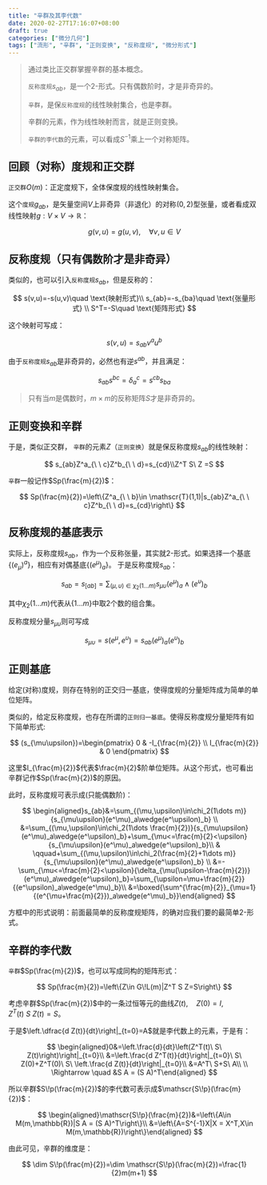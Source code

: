 ```yaml
---
title: "辛群及其李代数"
date: 2020-02-27T17:16:07+08:00
draft: true
categories: ["微分几何"]
tags: ["流形", "辛群", "正则变换", "反称度规", "微分形式"]
---
```




> 通过类比正交群掌握辛群的基本概念。
>
> `反称度规`$s_{ab}$，是一个2-形式。只有偶数阶时，才是非奇异的。
>
> `辛群`，是保`反称度规`的线性映射集合，也是李群。
>
> 辛群的元素，作为线性映射而言，就是正则变换。
>
> `辛群的李代数`的元素，可以看成$S^{-1}$乘上一个对称矩阵。

<!--more-->

## 回顾（对称）度规和正交群

`正交群`$O(m)$：正定度规下，全体保度规的线性映射集合。

这个`度规`$g_{ab}$，是矢量空间$V$上非奇异（非退化）的对称$(0,2)$型张量，或者看成双线性映射$g:V\times V\to\mathbb{R}$：

$$
g(v,u)=g(u,v),\quad  \forall v,u\in V 
$$

## 反称度规（只有偶数阶才是非奇异）

类似的，也可以引入`反称度规`$s_{ab}$，但是反称的：

$$
s(v,u)=-s(u,v)\quad \text{映射形式}\\ s_{ab}=-s_{ba}\quad \text{张量形式} \\ S^T=-S\quad \text{矩阵形式}
$$

这个映射可写成：

$$
s(v,u)=s_{ab} v^a u^b
$$

由于`反称度规`$s_{ab}$是非奇异的，必然也有逆$s^{ab}$，并且满足：

$$
s_{ab}s^{bc}=\delta^c_a=s^{cb}s_{ba}
$$

> 只有当$m$是偶数时，$m\times m$的反称矩阵$S$才是非奇异的。

## 正则变换和辛群

于是，类似正交群， `辛群`的元素$Z$（`正则变换`）就是保反称度规$s_{ab}$的线性映射：

$$
s_{ab}Z^a_{\ \ c}Z^b_{\ \ d}=s_{cd}\\Z^T S\ Z =S
$$

`辛群`一般记作$Sp(\frac{m}{2})$：

$$
Sp(\frac{m}{2})=\left\{Z^a_{\ \ b}\in \mathscr{T}(1,1)|s_{ab}Z^a_{\ \ c}Z^b_{\ \ d}=s_{cd}\right\}
$$

## 反称度规的基底表示

实际上，反称度规$s_{ab}$，作为一个反称张量，其实就2-形式。如果选择一个基底$\{(e_\mu)^a\}$，相应有对偶基底$\{(e^\mu)_a\}$。 于是反称度规$s_{ab}$：

$$
s_{ab}=s_{[ab]}=\sum_{(\mu,\upsilon)\in\chi_2(1\dots m)}{s_{\mu\upsilon}(e^\mu)_a\wedge(e^\upsilon)_b}
$$

其中$\chi_2(1\dots m)$代表从$\{1\dots m\}$中取2个数的组合集。 

反称度规分量$s_{\mu\upsilon}$则可写成

$$
s_{\mu\upsilon}=s(e^\mu,e^\upsilon)=s_{ab}(e^\mu)_a(e^\upsilon)_b
$$

## 正则基底

给定(对称)度规，则存在特别的正交归一基底，使得度规的分量矩阵成为简单的单位矩阵。  

类似的，给定反称度规，也存在所谓的`正则归一基底`。使得反称度规分量矩阵有如下简单形式:

$$
(s_{\mu\upsilon})=\begin{pmatrix} 0 & -I_{\frac{m}{2}} \\ I_{\frac{m}{2}} & 0 \end{pmatrix}
$$

这里$I_{\frac{m}{2}}$代表$\frac{m}{2}$阶单位矩阵。从这个形式，也可看出辛群记作$Sp(\frac{m}{2})$的原因。

此时，反称度规可表示成(只能偶数阶)：

$$
\begin{aligned}s_{ab}&=\sum_{(\mu,\upsilon)\in\chi_2(1\dots m)}{s_{\mu\upsilon}(e^\mu)_a\wedge(e^\upsilon)_b} \\ &=\sum_{(\mu,\upsilon)\in\chi_2(1\dots \frac{m}{2})}{s_{\mu\upsilon}(e^\mu)_a\wedge(e^\upsilon)_b}+\sum_{\mu<=\frac{m}{2}<\upsilon}{s_{\mu\upsilon}(e^\mu)_a\wedge(e^\upsilon)_b}\\ & \qquad+\sum_{(\mu,\upsilon)\in\chi_2(\frac{m}{2}+1\dots m)}{s_{\mu\upsilon}(e^\mu)_a\wedge(e^\upsilon)_b} \\ &=-\sum_{\mu<=\frac{m}{2}<\upsilon}{\delta_{\mu(\upsilon-\frac{m}{2})}(e^\mu)_a\wedge(e^\upsilon)_b}=\sum_{\upsilon=\mu+\frac{m}{2}}{(e^\upsilon)_a\wedge(e^\mu)_b}\\ &=\boxed{\sum^{\frac{m}{2}}_{\mu=1}{(e^{\mu+\frac{m}{2}})_a\wedge(e^\mu)_b}}\end{aligned}
$$

方框中的形式说明：前面最简单的反称度规矩阵，的确对应我们要的最简单2-形式。

## 辛群的李代数

`辛群`$Sp(\frac{m}{2})$，也可以写成同构的矩阵形式：

$$
Sp(\frac{m}{2})=\left\{Z\in G\!L(m)|Z^T S Z=S\right\}
$$

考虑辛群$Sp(\frac{m}{2})$中的一条过恒等元的曲线$Z(t),\quad Z(0)=I,Z^T(t)\ S\ Z(t)=S$。

于是$\left.\dfrac{d Z(t)}{dt}\right|_{t=0}=A$就是李代数上的元素，于是有：

$$
\begin{aligned}0&=\left.\frac{d}{dt}\left(Z^T(t)\ S\ Z(t)\right)\right|_{t=0}\\ &=\left.\frac{d Z^T(t)}{dt}\right|_{t=0}\ S\ Z(0)+Z^T(0)\ S\ \left.\frac{d Z(t)}{dt}\right|_{t=0}\\ &=A^T\ S+S\ A\\ \\ \Rightarrow \quad  &S A = (S A)^T\end{aligned}
$$

所以辛群$S\!p(\frac{m}{2})$的李代数可表示成$\mathscr{S\!p}(\frac{m}{2})$：

$$
\begin{aligned}\mathscr{S\!p}(\frac{m}{2})&=\left\{A\in M(m,\mathbb{R})|S A = (S A)^T\right\}\\ &=\left\{A=S^{-1}X|X = X^T,X\in M(m,\mathbb{R})\right\}\end{aligned}
$$

由此可见，辛群的维度是：

$$
\dim S\!p(\frac{m}{2})=\dim \mathscr{S\!p}(\frac{m}{2})=\frac{1}{2}m(m+1)
$$

